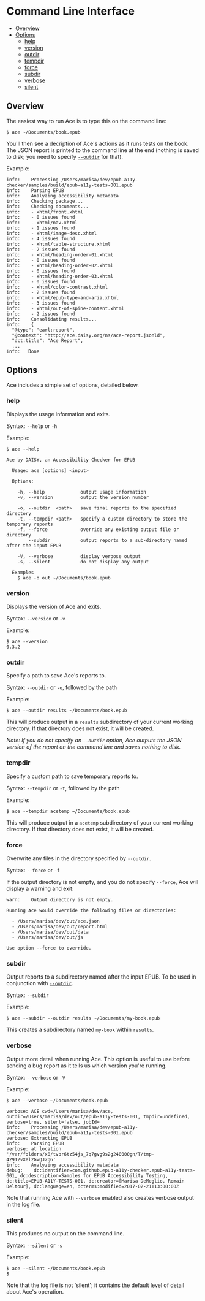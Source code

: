 # Command Line Interface

- [Overview](#overview)
- [Options](#options)
  * [help](#help)
  * [version](#version)
  * [outdir](#outdir)
  * [tempdir](#tempdir)
  * [force](#force)
  * [subdir](#subdir)
  * [verbose](#verbose)
  * [silent](#silent)

## Overview

The easiest way to run Ace is to type this on the command line:

```
$ ace ~/Documents/book.epub
```

You'll then see a decription of Ace's actions as it runs tests on the book. The JSON report is printed to the command line at the end (nothing is saved to disk; you need to specify [`--outdir`](#outdir) for that).

Example:
```
info:    Processing /Users/marisa/dev/epub-a11y-checker/samples/build/epub-a11y-tests-001.epub
info:    Parsing EPUB
info:    Analyzing accessibility metadata
info:    Checking package...
info:    Checking documents...
info:    - xhtml/front.xhtml
info:    - 0 issues found
info:    - xhtml/nav.xhtml
info:    - 1 issues found
info:    - xhtml/image-desc.xhtml
info:    - 4 issues found
info:    - xhtml/table-structure.xhtml
info:    - 2 issues found
info:    - xhtml/heading-order-01.xhtml
info:    - 0 issues found
info:    - xhtml/heading-order-02.xhtml
info:    - 0 issues found
info:    - xhtml/heading-order-03.xhtml
info:    - 0 issues found
info:    - xhtml/color-contrast.xhtml
info:    - 2 issues found
info:    - xhtml/epub-type-and-aria.xhtml
info:    - 3 issues found
info:    - xhtml/out-of-spine-content.xhtml
info:    - 2 issues found
info:    Consolidating results...
info:    {
  "@type": "earl:report",
  "@context": "http://ace.daisy.org/ns/ace-report.jsonld",
  "dct:title": "Ace Report",
  ...
info:   Done
```

## Options
Ace includes a simple set of options, detailed below.

### help

Displays the usage information and exits.

Syntax: `--help` or `-h`

Example:
```
$ ace --help

Ace by DAISY, an Accessibility Checker for EPUB

  Usage: ace [options] <input>

  Options:

    -h, --help             output usage information
    -v, --version          output the version number

    -o, --outdir  <path>   save final reports to the specified directory
    -t, --tempdir <path>   specify a custom directory to store the temporary reports
    -f, --force            override any existing output file or directory
        --subdir           output reports to a sub-directory named after the input EPUB

    -V, --verbose          display verbose output
    -s, --silent           do not display any output

  Examples
    $ ace -o out ~/Documents/book.epub
```

### version

Displays the version of Ace and exits.

Syntax: `--version` or `-v`

Example:
```
$ ace --version
0.3.2
```

### outdir

Specify a path to save Ace's reports to.

Syntax: `--outdir` or `-o`, followed by the path

Example:

```
$ ace --outdir results ~/Documents/book.epub
```

This will produce output in a `results` subdirectory of your current working directory. If that directory does not exist, it will be created.

_Note: If you do not specify an `--outdir` option, Ace outputs the JSON version of the report on the command line and saves nothing to disk._

### tempdir

Specify a custom path to save temporary reports to.

Syntax: `--tempdir` or `-t`, followed by the path

Example:

```
$ ace --tempdir acetemp ~/Documents/book.epub
```

This will produce output in a `acetemp` subdirectory of your current working directory. If that directory does not exist, it will be created.

### force

Overwrite any files in the directory specified by `--outdir`.

Syntax: `--force` or `-f`

If the output directory is not empty, and you do not specify `--force`, Ace will display a warning and exit:

```
warn:    Output directory is not empty.

Running Ace would override the following files or directories:

  - /Users/marisa/dev/out/ace.json
  - /Users/marisa/dev/out/report.html
  - /Users/marisa/dev/out/data
  - /Users/marisa/dev/out/js

Use option --force to override.
```

### subdir

Output reports to a subdirectory named after the input EPUB. To be used in conjunction with [`--outdir`](#outdir).

Syntax: `--subdir`

Example:

```
$ ace --subdir --outdir results ~/Documents/my-book.epub
```

This creates a subdirectory named `my-book` within `results`.

### verbose

Output more detail when running Ace. This option is useful to use before sending a bug report as it tells us which version you're running.

Syntax: `--verbose` or `-V`

Example:
```
$ ace --verbose ~/Documents/book.epub

verbose: ACE cwd=/Users/marisa/dev/ace, outdir=/Users/marisa/dev/out/epub-a11y-tests-001, tmpdir=undefined, verbose=true, silent=false, jobId=
info:    Processing /Users/marisa/dev/epub-a11y-checker/samples/build/epub-a11y-tests-001.epub
verbose: Extracting EPUB
info:    Parsing EPUB
verbose: at location '/var/folders/x0/tvbr6tz54js_7q7gvg9s2g240000gn/T/tmp-42912vXel2GvQJ2Q6'
info:    Analyzing accessibility metadata
debug:    dc:identifier=com.github.epub-a11y-checker.epub-a11y-tests-001, dc:description=Samples for EPUB Accessibility Testing, dc:title=EPUB-A11Y-TESTS-001, dc:creator=[Marisa DeMeglio, Romain Deltour], dc:language=en, dcterms:modified=2017-02-21T13:00:00Z

```

Note that running Ace with `--verbose` enabled also creates verbose output in the log file.

### silent

This produces no output on the command line.

Syntax: `--silent` or `-s`

Example:
```
$ ace --silent ~/Documents/book.epub
$
```

Note that the log file is not 'silent'; it contains the default level of detail about Ace's operation.
